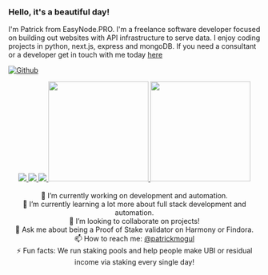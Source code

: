### Hello, it's a beautiful day!
I'm Patrick from EasyNode.PRO. I'm a freelance software developer focused on building out websites with API infrastructure to serve data. I enjoy coding projects in python, next.js, express and mongoDB. If you need a consultant or a developer get in touch with me today [here](https://easynode.pro/links)

[![Github](https://img.shields.io/github/followers/patrickmogul?label=Follow&style=social)](https://github.com/patrickmogul)<br />

<div align="center">
<a href="https://github.com/easy-node-pro/findora-toolbox">
  <img src="https://github-readme-stats-six-pink.vercel.app/api/pin/?username=easy-node-pro&repo=findora-toolbox&show_icons=true&show_owner=true&hide_border=true&theme=merko" />
</a>
<a href="https://github.com/easy-node-pro/harmony-toolbox">
  <img src="https://github-readme-stats-ruby-one.vercel.app/api/pin/?username=easy-node-pro&repo=harmony-toolbox&show_icons=true&show_owner=true&hide_border=true&theme=merko" />
</a>
<a href="https://github.com/easy-node-pro/guides.easynode.pro">
  <img src="https://github-readme-stats-ruby-one.vercel.app/api/pin/?username=easy-node-pro&repo=guides.easynode.pro&show_icons=true&show_owner=true&hide_border=true&theme=merko" />
</a>
<a href="https://github.com/patrickmogul">
  <img height="200" src="https://github-readme-stats-ruby-one.vercel.app/api?username=patrickmogul&show_icons=true&include_orgs=true&line_height=28&hide_border=true&card_width=450&include_all_commits=true&count_private=true&show_icons=true&layout=compact&theme=merko" />
</a>
<a href="https://github.com/patrickmogul">
  <img height="200" src="https://github-readme-stats-ruby-one.vercel.app/api/top-langs/?username=patrickmogul&show_icons=true&line_height=28&hide_border=true&card_width=450&include_orgs=true&count_private=true&layout=compact&theme=merko" />
</a><br /><br />
🔭 I’m currently working on development and automation.<br />
🌱 I’m currently learning a lot more about full stack development and automation.<br />
👯 I’m looking to collaborate on projects!<br />
💬 Ask me about being a Proof of Stake validator on Harmony or Findora.<br />
  📫 How to reach me: <a href="https://twitter.com/patrickmogul">@patrickmogul</a><br />
⚡ Fun facts: We run staking pools and help people make UBI or residual income via staking every single day!<br />
</div>

